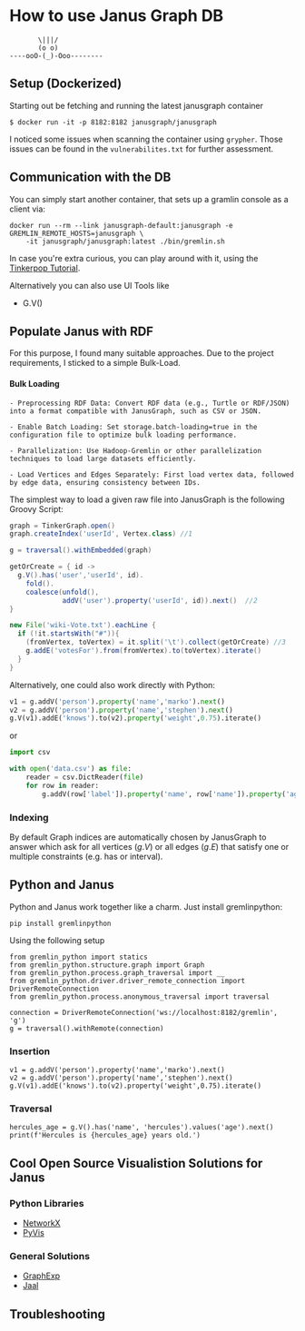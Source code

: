 # How to use Janus Graph DB 

```
       \|||/
       (o o)
----ooO-(_)-Ooo--------

```






## Setup (Dockerized) 

Starting out be fetching and running the latest janusgraph container 

```
$ docker run -it -p 8182:8182 janusgraph/janusgraph
```

I noticed some issues when scanning the container using `grypher`. Those issues can be found in the `vulnerabilites.txt` for further assessment. 


## Communication with the DB

You can simply start another container, that sets up a gramlin console as a client via: 

```
docker run --rm --link janusgraph-default:janusgraph -e GREMLIN_REMOTE_HOSTS=janusgraph \
    -it janusgraph/janusgraph:latest ./bin/gremlin.sh
```

In case you're extra curious, you can play around with it, using the [Tinkerpop Tutorial](https://tinkerpop.apache.org/docs/3.7.3/tutorials/getting-started/).

Alternatively you can also use UI Tools like 
- G.V()


## Populate Janus with RDF
For this purpose, I found many suitable approaches. Due to the project requirements, I sticked to a simple Bulk-Load. 

#### Bulk Loading
    - Preprocessing RDF Data: Convert RDF data (e.g., Turtle or RDF/JSON) into a format compatible with JanusGraph, such as CSV or JSON.

    - Enable Batch Loading: Set storage.batch-loading=true in the configuration file to optimize bulk loading performance.

    - Parallelization: Use Hadoop-Gremlin or other parallelization techniques to load large datasets efficiently.

    - Load Vertices and Edges Separately: First load vertex data, followed by edge data, ensuring consistency between IDs.



The simplest way to load a given raw file into JanusGraph is the following Groovy Script: 

```Groovy
graph = TinkerGraph.open()
graph.createIndex('userId', Vertex.class) //1

g = traversal().withEmbedded(graph)

getOrCreate = { id ->
  g.V().has('user','userId', id).
    fold().
    coalesce(unfold(),
             addV('user').property('userId', id)).next()  //2
}

new File('wiki-Vote.txt').eachLine {
  if (!it.startsWith("#")){
    (fromVertex, toVertex) = it.split('\t').collect(getOrCreate) //3
    g.addE('votesFor').from(fromVertex).to(toVertex).iterate()
  }
}

```


Alternatively, one could also work directly with Python: 


```python
v1 = g.addV('person').property('name','marko').next()
v2 = g.addV('person').property('name','stephen').next()
g.V(v1).addE('knows').to(v2).property('weight',0.75).iterate()
```

or 

```python
import csv

with open('data.csv') as file:
    reader = csv.DictReader(file)
    for row in reader:
        g.addV(row['label']).property('name', row['name']).property('age', int(row['age'])).next()
```

### Indexing
By default  Graph indices are automatically chosen by JanusGraph to answer which ask for all vertices $(g.V)$ or all edges $(g.E)$ that satisfy one or multiple constraints (e.g. has or interval).


## Python and Janus


Python and Janus work together like a charm. 
Just install gremlinpython: 

`pip install gremlinpython`

Using the following setup 

```
from gremlin_python import statics
from gremlin_python.structure.graph import Graph
from gremlin_python.process.graph_traversal import __
from gremlin_python.driver.driver_remote_connection import DriverRemoteConnection
from gremlin_python.process.anonymous_traversal import traversal

connection = DriverRemoteConnection('ws://localhost:8182/gremlin', 'g')
g = traversal().withRemote(connection)

```
### Insertion
```
v1 = g.addV('person').property('name','marko').next()
v2 = g.addV('person').property('name','stephen').next()
g.V(v1).addE('knows').to(v2).property('weight',0.75).iterate()
```

### Traversal

```
hercules_age = g.V().has('name', 'hercules').values('age').next()
print(f'Hercules is {hercules_age} years old.')
```



## Cool Open Source Visualistion Solutions for Janus
### Python Libraries
- [NetworkX](https://networkx.org/)
- [PyVis](https://pyvis.readthedocs.io/en/latest/#)
### General Solutions
- [GraphExp](https://github.com/bricaud/graphexp)
- [Jaal](https://github.com/imohitmayank/jaal)

## Troubleshooting 



